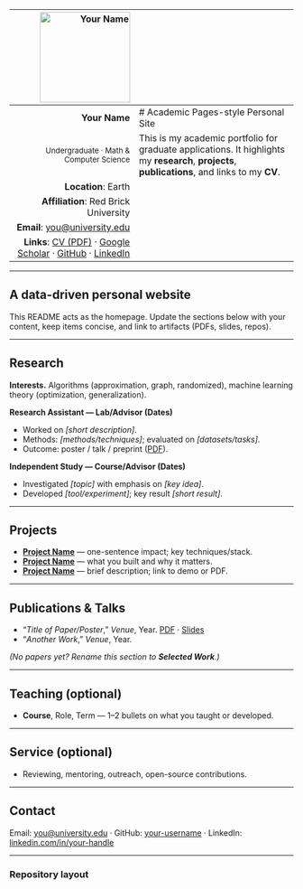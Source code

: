 <!-- ====== LEFT SIDEBAR + RIGHT CONTENT  ====== -->

| <img src="assets/headshot.jpg" alt="Your Name" width="160"> |  |
|---:|:---|
| **Your Name**  | # Academic Pages-style Personal Site |
| <sub>Undergraduate · Math & Computer Science</sub> | This is my academic portfolio for graduate applications. It highlights my **research**, **projects**, **publications**, and links to my **CV**. |
| **Location**: Earth  |  |
| **Affiliation**: Red Brick University |  |
| **Email**: [you@university.edu](mailto:you@university.edu) |  |
| **Links**: [CV (PDF)](assets/CV.pdf) · [Google Scholar](https://scholar.google.com/) · [GitHub](https://github.com/your-username) · [LinkedIn](https://linkedin.com/in/your-handle) |  |

---

## A data-driven personal website

This README acts as the homepage. Update the sections below with your content, keep items concise, and link to artifacts (PDFs, slides, repos).

---

## Research

**Interests.** Algorithms (approximation, graph, randomized), machine learning theory (optimization, generalization).

**Research Assistant — Lab/Advisor (Dates)**  
- Worked on *[short description]*.  
- Methods: *[methods/techniques]*; evaluated on *[datasets/tasks]*.  
- Outcome: poster / talk / preprint ([PDF](#)).

**Independent Study — Course/Advisor (Dates)**  
- Investigated *[topic]* with emphasis on *[key idea]*.  
- Developed *[tool/experiment]*; key result *[short result]*.

---

## Projects

- **[Project Name](https://github.com/your-username/project)** — one-sentence impact; key techniques/stack.  
- **[Project Name](https://github.com/your-username/project2)** — what you built and why it matters.  
- **[Project Name](#)** — brief description; link to demo or PDF.

---

## Publications & Talks

- “*Title of Paper/Poster*,” *Venue*, Year. [PDF](#) · [Slides](#)  
- “*Another Work*,” *Venue*, Year.  

*(No papers yet? Rename this section to **Selected Work**.)*

---

## Teaching (optional)

- **Course**, Role, Term — 1–2 bullets on what you taught or developed.  

---

## Service (optional)

- Reviewing, mentoring, outreach, open-source contributions.

---

## Contact

Email: [you@university.edu](mailto:you@university.edu) · GitHub: [your-username](https://github.com/your-username) · LinkedIn: [linkedin.com/in/your-handle](https://linkedin.com/in/your-handle)

---

### Repository layout

